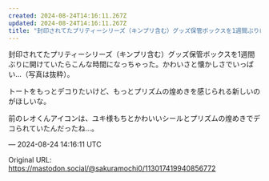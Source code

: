 ```yaml
---
created: 2024-08-24T14:16:11.267Z
updated: 2024-08-24T14:16:11.267Z
title: "封印されてたプリティーシリーズ（キンプリ含む）グッズ保管ボックスを1週間ぶりに開[...]"
---
```


<p>封印されてたプリティーシリーズ（キンプリ含む）グッズ保管ボックスを1週間ぶりに開けていたらこんな時間になっちゃった。かわいさと懐かしさでいっぱい…（写真は抜粋）。</p><p>トートをもっとデコりたいけど、もっとプリズムの煌めきを感じられる新しいのがほしいな。</p><p>前のレオくんアイコンは、ユキ様もちとかわいいシールとプリズムの煌めきでデコられていたんだったね…。</p>

&mdash; 2024-08-24 14:16:11 UTC

Original URL: https://mastodon.social/@sakuramochi0/113017419940856772
